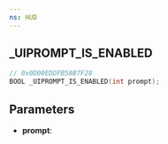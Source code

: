 ```yaml
---
ns: HUD
---
```

## _UIPROMPT_IS_ENABLED

```c
// 0x0D00EDDFB58B7F28
BOOL _UIPROMPT_IS_ENABLED(int prompt);
```

## Parameters
* **prompt**:

